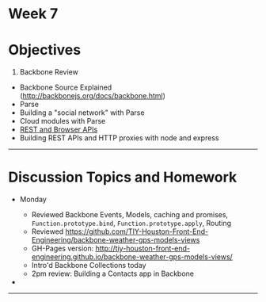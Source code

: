 # Week 7

# Objectives

1. Backbone Review
- Backbone Source Explained (http://backbonejs.org/docs/backbone.html)
- Parse
- Building a "social network" with Parse
- Cloud modules with Parse
- [REST and Browser APIs](./APIs.md)
- Building REST APIs and HTTP proxies with node and express

---

# Discussion Topics and Homework

- Monday
    + Reviewed Backbone Events, Models, caching and promises, `Function.prototype.bind`, `Function.prototype.apply`, Routing
    + Reviewed https://github.com/TIY-Houston-Front-End-Engineering/backbone-weather-gps-models-views
    + GH-Pages version: http://tiy-houston-front-end-engineering.github.io/backbone-weather-gps-models-views/
    + Intro'd Backbone Collections today
    + 2pm review: Building a Contacts app in Backbone

- 
---